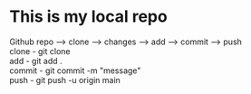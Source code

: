 # This is my local repo <br/>
Github repo --> clone --> changes --> add --> commit --> push <br/>
clone - git clone <git repo link> <br/>
add - git add . <br/>
commit - git commit -m "message" <br/>
push  - git push -u origin main